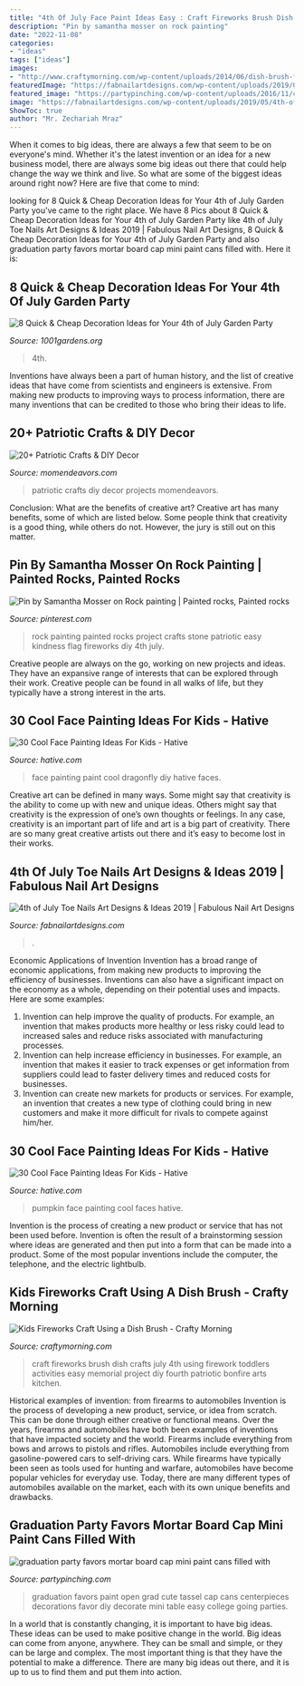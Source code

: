 ```yaml
---
title: "4th Of July Face Paint Ideas Easy : Craft Fireworks Brush Dish Crafts July 4th Using Firework Toddlers Activities Easy Memorial Project Diy Fourth Patriotic Bonfire Arts Kitchen"
description: "Pin by samantha mosser on rock painting"
date: "2022-11-08"
categories:
- "ideas"
tags: ["ideas"]
images:
- "http://www.craftymorning.com/wp-content/uploads/2014/06/dish-brush-fireworks-craft-for-kids.png"
featuredImage: "https://fabnailartdesigns.com/wp-content/uploads/2019/05/4th-of-July-Toe-Nails-Art-Designs-Ideas-2019-2.jpg"
featured_image: "https://partypinching.com/wp-content/uploads/2016/11/cache_4098887304.png"
image: "https://fabnailartdesigns.com/wp-content/uploads/2019/05/4th-of-July-Toe-Nails-Art-Designs-Ideas-2019-2.jpg"
ShowToc: true
author: "Mr. Zechariah Mraz"
---
```



When it comes to big ideas, there are always a few that seem to be on everyone's mind. Whether it's the latest invention or an idea for a new business model, there are always some big ideas out there that could help change the way we think and live. So what are some of the biggest ideas around right now? Here are five that come to mind: 

	

		
looking for 8 Quick &amp; Cheap Decoration Ideas for Your 4th of July Garden Party you've came to the right place. We have 8 Pics about 8 Quick &amp; Cheap Decoration Ideas for Your 4th of July Garden Party like 4th of July Toe Nails Art Designs &amp; Ideas 2019 | Fabulous Nail Art Designs, 8 Quick &amp; Cheap Decoration Ideas for Your 4th of July Garden Party and also graduation party favors mortar board cap mini paint cans filled with. Here it is:
		
    
## 8 Quick &amp; Cheap Decoration Ideas For Your 4th Of July Garden Party

<img loading=lazy src="https://www.1001gardens.org/wp-content/uploads/2016/06/1001gardens.org-8-quick-cheap-decoration-ideas-for-your-4th-of-july-garden-party2.jpg" onerror="this.onerror=null;this.src='https://tse4.mm.bing.net/th?id=OIP.Fs1PkIX3pQH15k5SDgclwwHaLF&amp;pid=15.1';" alt="8 Quick &amp; Cheap Decoration Ideas for Your 4th of July Garden Party">

_Source: 1001gardens.org_

>4th. 

	

Inventions have always been a part of human history, and the list of creative ideas that have come from scientists and engineers is extensive. From making new products to improving ways to process information, there are many inventions that can be credited to those who bring their ideas to life.

    
## 20+ Patriotic Crafts &amp; DIY Decor

<img loading=lazy src="http://www.momendeavors.com/wp-content/uploads/2014/06/Patriotic-Projects-719x1024.jpg" onerror="this.onerror=null;this.src='https://tse3.mm.bing.net/th?id=OIP.vfW0NT3ohXWXYNJas5v3LQHaKj&amp;pid=15.1';" alt="20+ Patriotic Crafts &amp; DIY Decor">

_Source: momendeavors.com_

>patriotic crafts diy decor projects momendeavors. 

	

Conclusion: What are the benefits of creative art?
Creative art has many benefits, some of which are listed below. Some people think that creativity is a good thing, while others do not. However, the jury is still out on this matter.

    
## Pin By Samantha Mosser On Rock Painting | Painted Rocks, Painted Rocks

<img loading=lazy src="https://i.pinimg.com/736x/74/fa/9d/74fa9db611b7d0a4dcb4729ea8eb40fc.jpg" onerror="this.onerror=null;this.src='https://tse4.mm.bing.net/th?id=OIP.NSas_WTgVggxeVDbOPS84gHaLZ&amp;pid=15.1';" alt="Pin by Samantha Mosser on Rock painting | Painted rocks, Painted rocks">

_Source: pinterest.com_

>rock painting painted rocks project crafts stone patriotic easy kindness flag fireworks diy 4th july. 

	

Creative people are always on the go, working on new projects and ideas. They have an expansive range of interests that can be explored through their work. Creative people can be found in all walks of life, but they typically have a strong interest in the arts.

    
## 30 Cool Face Painting Ideas For Kids - Hative

<img loading=lazy src="https://hative.com/wp-content/uploads/2014/10/face-painting-ideas-for-kids/15-diy-dragonfly-face-paint.jpg" onerror="this.onerror=null;this.src='https://tse2.mm.bing.net/th?id=OIP.mFAKBl4BRqv2E1iMKTEkkwHaJ4&amp;pid=15.1';" alt="30 Cool Face Painting Ideas For Kids - Hative">

_Source: hative.com_

>face painting paint cool dragonfly diy hative faces. 

	

Creative art can be defined in many ways. Some might say that creativity is the ability to come up with new and unique ideas. Others might say that creativity is the expression of one’s own thoughts or feelings. In any case, creativity is an important part of life and art is a big part of creativity. There are so many great creative artists out there and it’s easy to become lost in their works.

    
## 4th Of July Toe Nails Art Designs &amp; Ideas 2019 | Fabulous Nail Art Designs

<img loading=lazy src="https://fabnailartdesigns.com/wp-content/uploads/2019/05/4th-of-July-Toe-Nails-Art-Designs-Ideas-2019-2.jpg" onerror="this.onerror=null;this.src='https://tse1.mm.bing.net/th?id=OIP.WT_D5hMCvd73FXgesdskdQHaGx&amp;pid=15.1';" alt="4th of July Toe Nails Art Designs &amp; Ideas 2019 | Fabulous Nail Art Designs">

_Source: fabnailartdesigns.com_

>. 

	

Economic Applications of Invention
Invention has a broad range of economic applications, from making new products to improving the efficiency of businesses. Inventions can also have a significant impact on the economy as a whole, depending on their potential uses and impacts. Here are some examples: 
1. Invention can help improve the quality of products. For example, an invention that makes products more healthy or less risky could lead to increased sales and reduce risks associated with manufacturing processes. 
2. Invention can help increase efficiency in businesses. For example, an invention that makes it easier to track expenses or get information from suppliers could lead to faster delivery times and reduced costs for businesses. 
3. Invention can create new markets for products or services. For example, an invention that creates a new type of clothing could bring in new customers and make it more difficult for rivals to compete against him/her.

    
## 30 Cool Face Painting Ideas For Kids - Hative

<img loading=lazy src="https://hative.com/wp-content/uploads/2014/10/face-painting-ideas-for-kids/30-pumpkin.jpg" onerror="this.onerror=null;this.src='https://tse4.mm.bing.net/th?id=OIP.-nnUchvgCOw95ioOejDXdgHaHa&amp;pid=15.1';" alt="30 Cool Face Painting Ideas For Kids - Hative">

_Source: hative.com_

>pumpkin face painting cool faces hative. 

	

Invention is the process of creating a new product or service that has not been used before. Invention is often the result of a brainstorming session where ideas are generated and then put into a form that can be made into a product. Some of the most popular inventions include the computer, the telephone, and the electric lightbulb.

    
## Kids Fireworks Craft Using A Dish Brush - Crafty Morning

<img loading=lazy src="http://www.craftymorning.com/wp-content/uploads/2014/06/dish-brush-fireworks-craft-for-kids.png" onerror="this.onerror=null;this.src='https://tse2.mm.bing.net/th?id=OIP.We2-CDW8_Lya2WibDEeSXAHaM_&amp;pid=15.1';" alt="Kids Fireworks Craft Using a Dish Brush - Crafty Morning">

_Source: craftymorning.com_

>craft fireworks brush dish crafts july 4th using firework toddlers activities easy memorial project diy fourth patriotic bonfire arts kitchen. 

	

Historical examples of invention: from firearms to automobiles
Invention is the process of developing a new product, service, or idea from scratch. This can be done through either creative or functional means. Over the years, firearms and automobiles have both been examples of inventions that have impacted society and the world. Firearms include everything from bows and arrows to pistols and rifles. Automobiles include everything from gasoline-powered cars to self-driving cars. While firearms have typically been seen as tools used for hunting and warfare, automobiles have become popular vehicles for everyday use. Today, there are many different types of automobiles available on the market, each with its own unique benefits and drawbacks.

    
## Graduation Party Favors Mortar Board Cap Mini Paint Cans Filled With

<img loading=lazy src="https://partypinching.com/wp-content/uploads/2016/11/cache_4098887304.png" onerror="this.onerror=null;this.src='https://tse3.mm.bing.net/th?id=OIP.u7jLjQ5tKBmwjR5qidElMQHaJ4&amp;pid=15.1';" alt="graduation party favors mortar board cap mini paint cans filled with">

_Source: partypinching.com_

>graduation favors paint open grad cute tassel cap cans centerpieces decorations favor diy decorate mini table easy college going parties. 

	

In a world that is constantly changing, it is important to have big ideas. These ideas can be used to make positive change in the world. Big ideas can come from anyone, anywhere. They can be small and simple, or they can be large and complex. The most important thing is that they have the potential to make a difference. There are many big ideas out there, and it is up to us to find them and put them into action.

